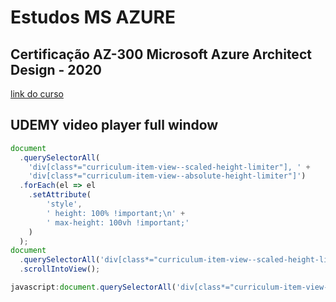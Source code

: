 # Estudos MS AZURE


## Certificação AZ-300 Microsoft Azure Architect Design - 2020

[link do curso](https://www.udemy.com/course/certificacao-microsoft-azure-architect-technologies-az-300/)



## UDEMY video player full window
````javascript
document
  .querySelectorAll(
    'div[class*="curriculum-item-view--scaled-height-limiter"], ' +
    'div[class*="curriculum-item-view--absolute-height-limiter"]')
  .forEach(el => el
    .setAttribute(
        'style',
        ' height: 100% !important;\n' +
        ' max-height: 100vh !important;'
    )
  );
document
  .querySelectorAll('div[class*="curriculum-item-view--scaled-height-limiter"]')[0]
  .scrollIntoView();
````
````javascript
javascript:document.querySelectorAll('div[class*="curriculum-item-view--scaled-height-limiter"], div[class*="curriculum-item-view--absolute-height-limiter"]').forEach(el => el.setAttribute('style', ' height: 100% !important; max-height: 100vh !important;'));document.querySelectorAll('div[class*="curriculum-item-view--scaled-height-limiter"]')[0].scrollIntoView();
````
